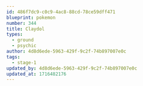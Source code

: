 ```yaml
---
id: 486f7dc9-c0c9-4ac8-88cd-78ce59dff471
blueprint: pokemon
number: 344
title: Claydol
types:
  - ground
  - psychic
author: 4d8d6ede-5963-429f-9c2f-74b897007e0c
tags:
  - stage-1
updated_by: 4d8d6ede-5963-429f-9c2f-74b897007e0c
updated_at: 1716482176
---
```


